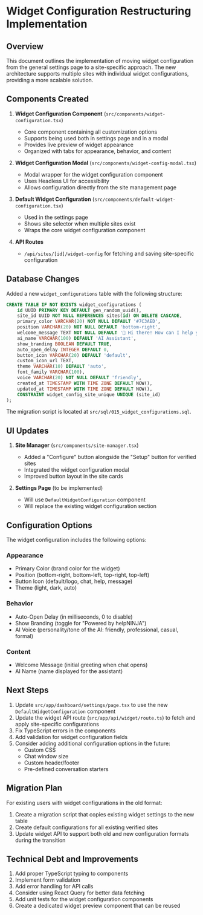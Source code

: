 # Widget Configuration Restructuring Implementation

## Overview

This document outlines the implementation of moving widget configuration from the general settings page to a site-specific approach. The new architecture supports multiple sites with individual widget configurations, providing a more scalable solution.

## Components Created

1. **Widget Configuration Component** (`src/components/widget-configuration.tsx`)
   - Core component containing all customization options
   - Supports being used both in settings page and in a modal
   - Provides live preview of widget appearance
   - Organized with tabs for appearance, behavior, and content

2. **Widget Configuration Modal** (`src/components/widget-config-modal.tsx`)
   - Modal wrapper for the widget configuration component
   - Uses Headless UI for accessibility
   - Allows configuration directly from the site management page

3. **Default Widget Configuration** (`src/components/default-widget-configuration.tsx`)
   - Used in the settings page
   - Shows site selector when multiple sites exist
   - Wraps the core widget configuration component

4. **API Routes**
   - `/api/sites/[id]/widget-config` for fetching and saving site-specific configuration

## Database Changes

Added a new `widget_configurations` table with the following structure:

```sql
CREATE TABLE IF NOT EXISTS widget_configurations (
    id UUID PRIMARY KEY DEFAULT gen_random_uuid(),
    site_id UUID NOT NULL REFERENCES sites(id) ON DELETE CASCADE,
    primary_color VARCHAR(20) NOT NULL DEFAULT '#7C3AED',
    position VARCHAR(20) NOT NULL DEFAULT 'bottom-right',
    welcome_message TEXT NOT NULL DEFAULT '👋 Hi there! How can I help you today?',
    ai_name VARCHAR(100) DEFAULT 'AI Assistant',
    show_branding BOOLEAN DEFAULT TRUE,
    auto_open_delay INTEGER DEFAULT 0,
    button_icon VARCHAR(20) DEFAULT 'default',
    custom_icon_url TEXT,
    theme VARCHAR(10) DEFAULT 'auto',
    font_family VARCHAR(100),
    voice VARCHAR(20) NOT NULL DEFAULT 'friendly',
    created_at TIMESTAMP WITH TIME ZONE DEFAULT NOW(),
    updated_at TIMESTAMP WITH TIME ZONE DEFAULT NOW(),
    CONSTRAINT widget_config_site_unique UNIQUE (site_id)
);
```

The migration script is located at `src/sql/015_widget_configurations.sql`.

## UI Updates

1. **Site Manager** (`src/components/site-manager.tsx`)
   - Added a "Configure" button alongside the "Setup" button for verified sites
   - Integrated the widget configuration modal
   - Improved button layout in the site cards

2. **Settings Page** (to be implemented)
   - Will use `DefaultWidgetConfiguration` component
   - Will replace the existing widget configuration section

## Configuration Options

The widget configuration includes the following options:

### Appearance
- Primary Color (brand color for the widget)
- Position (bottom-right, bottom-left, top-right, top-left)
- Button Icon (default/logo, chat, help, message)
- Theme (light, dark, auto)

### Behavior
- Auto-Open Delay (in milliseconds, 0 to disable)
- Show Branding (toggle for "Powered by helpNINJA")
- AI Voice (personality/tone of the AI: friendly, professional, casual, formal)

### Content
- Welcome Message (initial greeting when chat opens)
- AI Name (name displayed for the assistant)

## Next Steps

1. Update `src/app/dashboard/settings/page.tsx` to use the new `DefaultWidgetConfiguration` component
2. Update the widget API route (`src/app/api/widget/route.ts`) to fetch and apply site-specific configurations
3. Fix TypeScript errors in the components
4. Add validation for widget configuration fields
5. Consider adding additional configuration options in the future:
   - Custom CSS
   - Chat window size
   - Custom header/footer
   - Pre-defined conversation starters

## Migration Plan

For existing users with widget configurations in the old format:
1. Create a migration script that copies existing widget settings to the new table
2. Create default configurations for all existing verified sites
3. Update widget API to support both old and new configuration formats during the transition

## Technical Debt and Improvements

1. Add proper TypeScript typing to components
2. Implement form validation
3. Add error handling for API calls
4. Consider using React Query for better data fetching
5. Add unit tests for the widget configuration components
6. Create a dedicated widget preview component that can be reused
